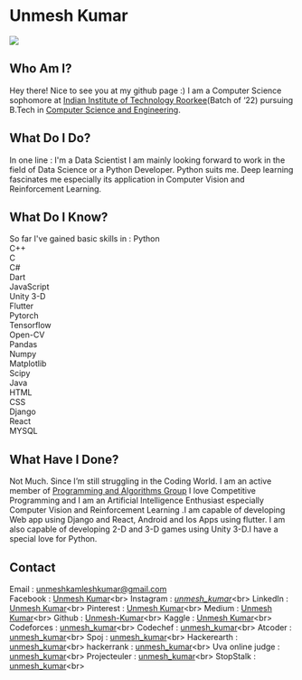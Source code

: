 
# Unmesh Kumar
![](https://images.app.goo.gl/cR6etFQuQM8mFWGv9)

## Who Am I?
Hey there! Nice to see you at my github page :)
I am a Computer Science sophomore at [Indian Institute of Technology Roorkee](https://www.iitr.ac.in/)(Batch of ‘22) pursuing B.Tech in [Computer Science and Engineering](https://www.iitr.ac.in/departments/CSE/).



## What Do I Do?
In one line : I'm a Data Scientist
I am mainly looking forward to work in the field of Data Science or a Python Developer. Python suits me. Deep learning fascinates me especially its application in Computer Vision and Reinforcement Learning.


## What Do I Know?
So far I've gained basic skills in :
Python<br>
C++<br>
C<br>
C#<br>
Dart<br>
JavaScript<br>
Unity 3-D<br>
Flutter<br>
Pytorch<br>
Tensorflow<br>
Open-CV<br>
Pandas<br>
Numpy<br>
Matplotlib<br>
Scipy<br>
Java<br>
HTML<br>
CSS<br>
Django<br>
React<br>
MYSQL<br>

## What Have I Done?
Not Much. Since I’m still struggling in the Coding World. I am an active member of [Programming and Algorithms Group](http://pag.iitr.ac.in/) I love Competitive Programming and I am an Artificial Intelligence Enthusiast especially Computer Vision and Reinforcement Learning .I am capable of developing Web app using Django and React, Android and Ios Apps using flutter. I am also capable of developing 2-D and 3-D games using Unity 3-D.I have a special love for Python.

## Contact
Email : [unmeshkamleshkumar@gmail.com](mailto:unmeshkamleshkumar@gmail.com)<br>
Facebook : [Unmesh Kumar](https://www.facebook.com/unmesh.kumar.351")<br>
Instagram : [_unmesh_kumar_]("https://www.instagram.com/_unmesh_kumar_/")<br>
LinkedIn : [Unmesh Kumar]("https://www.linkedin.com/in/unmesh-kumar-741288177/")<br>
Pinterest : [Unmesh Kumar]("https://in.pinterest.com/unmeshkamleshkumar/")<br>
Medium : [Unmesh Kumar]("https://medium.com/@unmeshkamleshkumar")<br>
Github : [Unmesh-Kumar]("https://github.com/Unmesh-Kumar")<br>
Kaggle : [Unmesh Kumar]("https://www.kaggle.com/unmeshkumar")<br>
Codeforces : [unmesh_kumar]("https://codeforces.com/profile/unmesh_kumar")<br>
Codechef : [unmesh_kumar]("https://www.codechef.com/users/unmesh_kumar")<br>
Atcoder : [unmesh_kumar]("https://atcoder.jp/users/unmesh_kumar")<br>
Spoj : [unmesh_kumar]("https://www.spoj.com/users/unmesh_kumar/")<br>
Hackerearth : [unmesh_kumar]("https://www.hackerearth.com/@unmesh8")<br>
hackerrank : [unmesh_kumar]("https://www.hackerrank.com/unmesh_kumar?hr_r=1")<br>
Uva online judge : [unmesh_kumar]("https://uhunt.onlinejudge.org/id/1062258")<br>
Projecteuler : [unmesh_kumar]("https://projecteuler.net/profile/unmesh_kumar.png")<br>
StopStalk : [unmesh_kumar]("https://www.stopstalk.com/user/profile/unmesh_kumar")<br>

